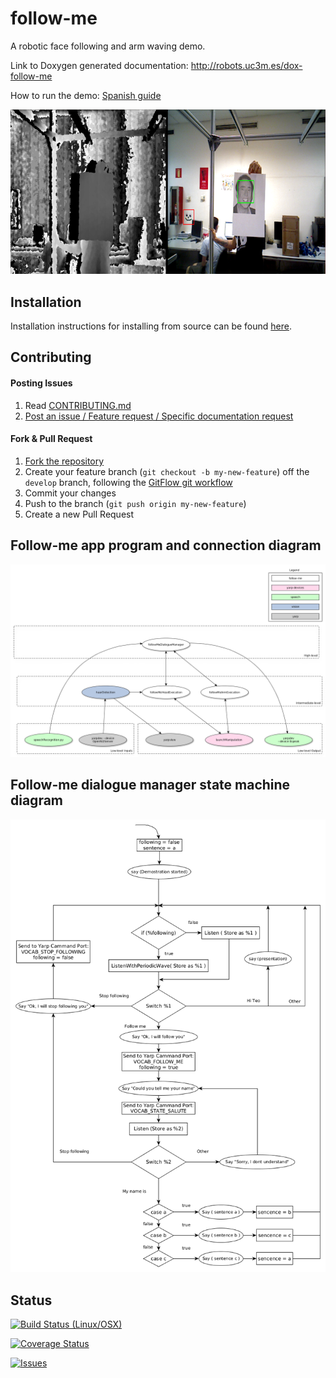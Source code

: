 # follow-me

A robotic face following and arm waving demo.

Link to Doxygen generated documentation: http://robots.uc3m.es/dox-follow-me

How to run the demo: [Spanish guide](http://robots.uc3m.es/index.php/Procedimiento_Demos)


<p align="center">
    <img src="doc/fig/follow-me-big.png" alt="follow-me-big image"/>
</p>


## Installation

Installation instructions for installing from source can be found [here]( /doc/follow-me-install.md ).

## Contributing

#### Posting Issues

1. Read [CONTRIBUTING.md](https://github.com/roboticslab-uc3m/follow-me/blob/master/CONTRIBUTING.md)
2. [Post an issue / Feature request / Specific documentation request](https://github.com/roboticslab-uc3m/follow-me/issues)

#### Fork & Pull Request

1. [Fork the repository](https://github.com/roboticslab-uc3m/follow-me/fork)
2. Create your feature branch (`git checkout -b my-new-feature`) off the `develop` branch, following the [GitFlow git workflow](https://www.atlassian.com/git/tutorials/comparing-workflows/gitflow-workflow)
3. Commit your changes
4. Push to the branch (`git push origin my-new-feature`)
5. Create a new Pull Request

## Follow-me app program and connection diagram
![follow-me app program and connection diagram](doc/fig/follow-me-app.png)


## Follow-me dialogue manager state machine diagram
![follow-me dialogue manager state machine diagram](doc/fig/follow-me-state-machine.png)


## Status

[![Build Status (Linux/OSX)](https://travis-ci.org/roboticslab-uc3m/follow-me.svg?branch=develop)](https://travis-ci.org/roboticslab-uc3m/follow-me)

[![Coverage Status](https://coveralls.io/repos/roboticslab-uc3m/follow-me/badge.svg)](https://coveralls.io/r/roboticslab-uc3m/follow-me)

[![Issues](https://img.shields.io/github/issues/roboticslab-uc3m/follow-me.svg?label=Issues)](https://github.com/roboticslab-uc3m/follow-me/issues)

